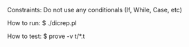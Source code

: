 Constraints:
Do not use any conditionals (If, While, Case, etc)

How to run:
$ ./dicrep.pl

How to test:
$ prove -v t/*.t
